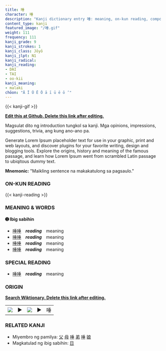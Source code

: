 ```yaml
---
title: 唾
character: 唾
description: "Kanji dictionary entry 唾: meaning, on-kun reading, compounds, origin, related kanji"
content_type: kanji
featured_image: "/唾.gif"
weight: 111
frequency: 111
kanji_grade: 9
kanji_strokes: 1
kanji_class: Jōyō
kanji_jlpt: N1
kanji_radical: 
kanji_reading: 
- DAI
- TAI
- oo-kii
kanji_meaning:
- malaki
chōon: "Ā Ī Ū Ē Ō ā ī ū ē ō ’"
---
```

[//]: # (Don't edit the line below. Kanji animated GIF code is automatically generated.)
{{< kanji-gif >}}

[//]: # (Edit below this line.)

**[Edit this at Github. Delete this link after editing.](https://github.com/tim0g/tim/tree/main/content/kanji/唾/index.md)**

Magsulat dito ng introduction tungkol sa kanji. Mga opinions, impressions, suggestions, trivia, ang kung ano-ano pa.

Generate Lorem Ipsum placeholder text for use in your graphic, print and web layouts, and discover plugins for your favorite writing, design and blogging tools. Explore the origins, history and meaning of the famous passage, and learn how Lorem Ipsum went from scrambled Latin passage to ubiqitous dummy text.
 
**Mnemonic:** "Maikling sentence na makakatulong sa pagsaulo."

### ON-KUN READING

[//]: # (Don't edit the line below. ON-KUN READING code is automatically generated.)
{{< kanji-reading >}}

### MEANING & WORDS

#### ➊ **Ibig sabihin**
  - [唾](../唾)[唾](../唾)　***reading***　meaning
  - [唾](../唾)[唾](../唾)　***reading***　meaning
  - [唾](../唾)[唾](../唾)　***reading***　meaning
  - [唾](../唾)[唾](../唾)　***reading***　meaning

### SPECIAL READING
  - [唾](../唾)[唾](../唾)　***reading***　meaning

### ORIGIN

**[Search Wiktionary. Delete this link after editing.](https://wiktionary.org/wiki/唾)**
<table class="kanji-table"><tr><td>
<img src="60px-唾-bronze.svg.png">
</td><td>▶</td><td>
<img src="60px-唾-oracle.svg.png">
</td><td>▶</td>
<td class="kanji-origin">唾</td>
</tr></table>

### RELATED KANJI
- Miyembro ng pamilya: [父](../父) [母](../母) [唾](../唾) [弟](../弟) [唾](../唾) [娘](../娘)
- Magkatulad ng ibig sabihin: [日](../日)
